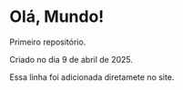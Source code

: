 # Olá, Mundo!
 Primeiro repositório.

 Criado no dia 9 de abril de 2025.

 Essa linha foi adicionada diretamete no site.
